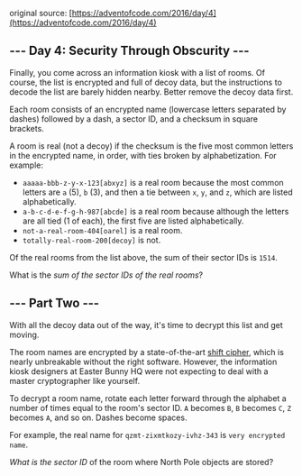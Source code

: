 original source: [https://adventofcode.com/2016/day/4](https://adventofcode.com/2016/day/4)
## --- Day 4: Security Through Obscurity ---
Finally, you come across an information kiosk with a list of rooms.  Of course, the list is encrypted and full of decoy data, but the instructions to decode the list are barely hidden nearby.  Better remove the decoy data first.

Each room consists of an encrypted name (lowercase letters separated by dashes) followed by a dash, a sector ID, and a checksum in square brackets.

A room is real (not a decoy) if the checksum is the five most common letters in the encrypted name, in order, with ties broken by alphabetization.  For example:


 - `aaaaa-bbb-z-y-x-123[abxyz]` is a real room because the most common letters are `a` (5), `b` (3), and then a tie between `x`, `y`, and `z`, which are listed alphabetically.
 - `a-b-c-d-e-f-g-h-987[abcde]` is a real room because although the letters are all tied (1 of each), the first five are listed alphabetically.
 - `not-a-real-room-404[oarel]` is a real room.
 - `totally-real-room-200[decoy]` is not.

Of the real rooms from the list above, the sum of their sector IDs is `1514`.

What is the *sum of the sector IDs of the real rooms*?


## --- Part Two ---
With all the decoy data out of the way, it's time to decrypt this list and get moving.

The room names are encrypted by a state-of-the-art [shift cipher](https://en.wikipedia.org/wiki/Caesar_cipher), which is nearly unbreakable without the right software. However, the information kiosk designers at Easter Bunny HQ were not expecting to deal with a master cryptographer like yourself.

To decrypt a room name, rotate each letter forward through the alphabet a number of times equal to the room's sector ID.  `A` becomes `B`, `B` becomes `C`, `Z` becomes `A`, and so on. Dashes become spaces.

For example, the real name for `qzmt-zixmtkozy-ivhz-343` is `very encrypted name`.

*What is the sector ID* of the room where North Pole objects are stored?


